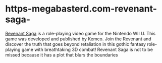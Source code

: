 # https-megabasterd.com-revenant-saga-
[Revenant Saga](https://megabasterd.com/revenant-saga/) is a role-playing video game for the Nintendo WII U. This game was developed and published by Kemco. Join the Revenant and discover the truth that goes beyond retaliation in this gothic fantasy role-playing game with breathtaking 3D combat! Revenant Saga is not to be missed because it has a plot that blurs the boundaries
